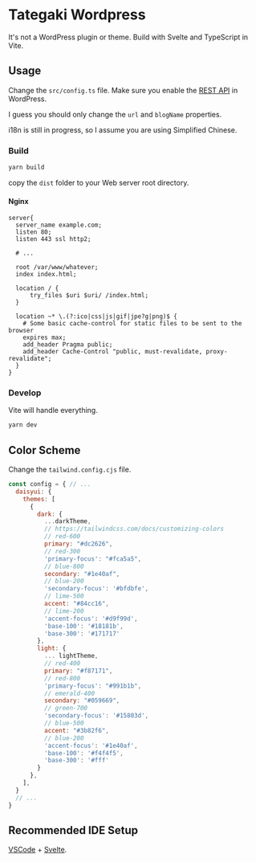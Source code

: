 # Tategaki Wordpress

It's not a WordPress plugin or theme. Build with Svelte and TypeScript in Vite.

## Usage

Change the `src/config.ts` file. Make sure you enable the [REST API](https://developer.wordpress.org/rest-api/) in WordPress.

I guess you should only change the `url` and `blogName` properties.

i18n is still in progress, so I assume you are using Simplified Chinese.

### Build

```bash
yarn build
```

copy the `dist` folder to your Web server root directory.

#### Nginx

```nginx
server{
  server_name example.com;
  listen 80;
  listen 443 ssl http2;

  # ...

  root /var/www/whatever;
  index index.html;

  location / {
      try_files $uri $uri/ /index.html;
  }

  location ~* \.(?:ico|css|js|gif|jpe?g|png)$ {
    # Some basic cache-control for static files to be sent to the browser
    expires max;
    add_header Pragma public;
    add_header Cache-Control "public, must-revalidate, proxy-revalidate";
  }
}
```

### Develop

Vite will handle everything.

```bash
yarn dev
```

## Color Scheme

Change the `tailwind.config.cjs` file.

```javascript
const config = { // ...
  daisyui: {
    themes: [
      {
        dark: {
          ...darkTheme,
          // https://tailwindcss.com/docs/customizing-colors
          // red-600
          primary: "#dc2626",
          // red-300
          'primary-focus': "#fca5a5",
          // blue-800
          secondary: "#1e40af",
          // blue-200
          'secondary-focus': '#bfdbfe',
          // lime-500
          accent: "#84cc16",
          // lime-200
          'accent-focus': '#d9f99d',
          'base-100': '#18181b',
          'base-300': '#171717'
        },
        light: {
          ... lightTheme,
          // red-400
          primary: "#f87171",
          // red-800
          'primary-focus': "#991b1b",
          // emerald-400
          secondary: "#059669",
          // green-700
          'secondary-focus': '#15803d',
          // blue-500
          accent: "#3b82f6",
          // blue-200
          'accent-focus': '#1e40af',
          'base-100': '#f4f4f5',
          'base-300': '#fff'
        }
      },
    ],
  }
  // ...
}
```

## Recommended IDE Setup

[VSCode](https://code.visualstudio.com/) + [Svelte](https://marketplace.visualstudio.com/items?itemName=svelte.svelte-vscode).
